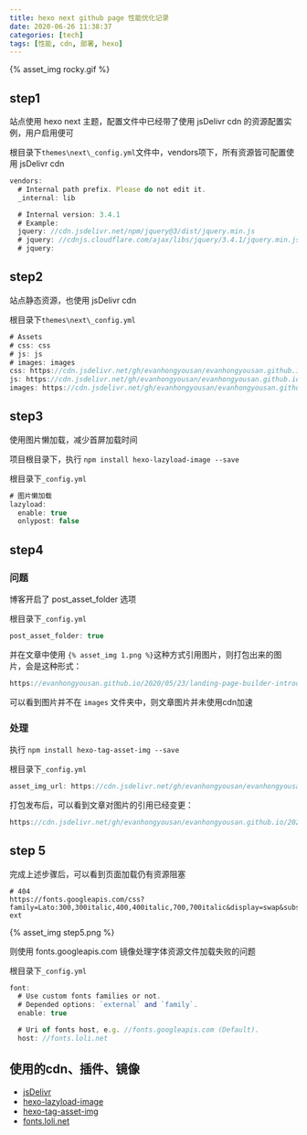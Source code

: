 ```yaml
---
title: hexo next github page 性能优化记录
date: 2020-06-26 11:38:37
categories: [tech]
tags: [性能, cdn, 部署, hexo]
---
```


{% asset_img rocky.gif %}

<escape><!-- more --></escape>

## step1

站点使用 hexo next 主题，配置文件中已经带了使用 jsDelivr cdn 的资源配置实例，用户启用便可

根目录下`themes\next\_config.yml`文件中，vendors项下，所有资源皆可配置使用 jsDelivr cdn

```javascript
vendors:
  # Internal path prefix. Please do not edit it.
  _internal: lib

  # Internal version: 3.4.1
  # Example:
  jquery: //cdn.jsdelivr.net/npm/jquery@3/dist/jquery.min.js
  # jquery: //cdnjs.cloudflare.com/ajax/libs/jquery/3.4.1/jquery.min.js
  # jquery:
```

## step2

站点静态资源，也使用 jsDelivr cdn

根目录下`themes\next\_config.yml`

```javascript
# Assets
# css: css
# js: js
# images: images
css: https://cdn.jsdelivr.net/gh/evanhongyousan/evanhongyousan.github.io/css
js: https://cdn.jsdelivr.net/gh/evanhongyousan/evanhongyousan.github.io/js
images: https://cdn.jsdelivr.net/gh/evanhongyousan/evanhongyousan.github.io/images
```

## step3

使用图片懒加载，减少首屏加载时间

项目根目录下，执行 `npm install hexo-lazyload-image --save`

根目录下`_config.yml`

```javascript
# 图片懒加载
lazyload:
  enable: true 
  onlypost: false
```

## step4

### 问题

博客开启了 post_asset_folder 选项

根目录下`_config.yml`

```javascript
post_asset_folder: true
```

并在文章中使用 `{% asset_img 1.png %}`这种方式引用图片，则打包出来的图片，会是这种形式：

```javascript
https://evanhongyousan.github.io/2020/05/23/landing-page-builder-introduct/image2020-5-14_17-40-17.png
```

可以看到图片并不在 `images` 文件夹中，则文章图片并未使用cdn加速

### 处理

执行 `npm install hexo-tag-asset-img --save`

根目录下`_config.yml`

```javascript
asset_img_url: https://cdn.jsdelivr.net/gh/evanhongyousan/evanhongyousan.github.io
```

打包发布后，可以看到文章对图片的引用已经变更：

```javascript
https://cdn.jsdelivr.net/gh/evanhongyousan/evanhongyousan.github.io/2020/05/23/landing-page-builder-introduct/image2020-5-14_17-40-17.png
```

## step 5

完成上述步骤后，可以看到页面加载仍有资源阻塞

```
# 404
https://fonts.googleapis.com/css?family=Lato:300,300italic,400,400italic,700,700italic&display=swap&subset=latin,latin-ext
```

{% asset_img step5.png %}

则使用 fonts.googleapis.com 镜像处理字体资源文件加载失败的问题

根目录下`_config.yml`

```javascript
font:
  # Use custom fonts families or not.
  # Depended options: `external` and `family`.
  enable: true

  # Uri of fonts host, e.g. //fonts.googleapis.com (Default).
  host: //fonts.loli.net
```

## 使用的cdn、插件、镜像

- [jsDelivr](https://www.jsdelivr.com/)
- [hexo-lazyload-image](https://www.npmjs.com/package/hexo-lazyload-image)
- [hexo-tag-asset-img](https://github.com/victor-fdez/hexo-tag-asset-img)
- [fonts.loli.net](https://sb.sb/blog/css-cdn/)